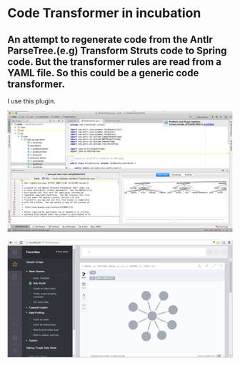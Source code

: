 # Code Transformer in incubation

## An attempt to regenerate code from the Antlr ParseTree.(e.g) Transform Struts code to Spring code. But the transformer rules are read from a YAML file. So this could be a generic code transformer. 

I use this plugin.

![Intellij Idea Antlr Plugin](https://github.com/mohanr/Code-Generator/blob/master/Antlr%20IntelliJ%20Idea%20Plugin.png)

![Neo4J](https://github.com/mohanr/Code-Generator/blob/master/Neo4J%20Nodes.PNG)
